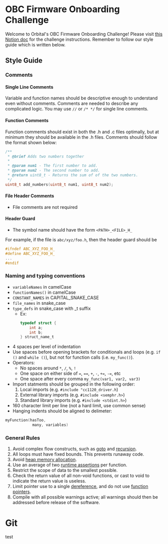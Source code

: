 # OBC Firmware Onboarding Challenge

Welcome to Orbital's OBC Firmware Onboarding Challenge! Please visit [this Notion doc](https://www.notion.so/uworbital/OBC-Firmware-Onboarding-Challenge-7668fe1436c54bc18a7919ad084ba836) for the challenge instructions. Remember to follow our style guide which is written below.

## Style Guide

### Comments

#### Single Line Comments

Variable and function names should be descriptive enough to understand even without comments. Comments are needed to describe any complicated logic. You may use `//` or `/* */` for single line comments. 

#### Function Comments

Function comments should exist in both the .h and .c files optimally, but at minimum they should be available in the .h files. Comments should follow the format shown below:
```c
/**
 * @brief Adds two numbers together
 * 
 * @param num1 - The first number to add.
 * @param num2 - The second number to add.
 * @return uint8_t - Returns the sum of of the two numbers.
 */
uint8_t add_numbers(uint8_t num1, uint8_t num2);
```

#### File Header Comments

- File comments are not required

#### Header Guard

- The symbol name should have the form `<PATH>_<FILE>_H_`

For example, if the file is `abc/xyz/foo.h`, then the header guard should be
```c
#ifndef ABC_XYZ_FOO_H_
#define ABC_XYZ_FOO_H_
...
#endif
```

### ****Naming and typing conventions****

-   `variableNames` in camelCase
-   `functionNames()` in camelCase
-   `CONSTANT_NAMES` in CAPITAL_SNAKE_CASE
-   `file_names` in snake_case
-   `type_defs` in snake_case with _t suffix
    -   Ex: 
        ```c
        typedef struct {
            int a;
            int b;
        } struct_name_t
        ```
-   4 spaces per level of indentation
-   Use spaces before opening brackets for conditionals and loops (e.g. `if ()` and `while ()`), but not for function calls (i.e. `my_func()`).
-   Operators:
    -   No spaces around `*`, `/`, `%`, `!`
    -   One space on either side of `=`, `==`, `+`, `-`, `+=`, `-=`, etc
    -   One space after every comma `my_func(var1, var2, var3)`
-   Import statments should be grouped in the following order:
    1.  Local imports (e.g. `#include "cc1120_driver.h`)
    2.  External library imports (e.g. `#include <semphr.h>`)
    3.  Standard library imports (e.g. `#include <stdint.h>`)
-   160 character limit per line (not a hard limit, use common sense)
-   Hanging indents should be aligned to delimeter:

```c
myFunction(hasToo,
            many, variables)
```

### ****General Rules****

1. Avoid complex flow constructs, such as [goto](https://en.wikipedia.org/wiki/Goto) and [recursion](https://en.wikipedia.org/wiki/Recursion_(computer_science)).
2. All loops must have fixed bounds. This prevents runaway code.
3. Avoid [heap memory allocation](https://en.wikipedia.org/wiki/Memory_management#DYNAMIC).
4. Use an average of two [runtime assertions](https://en.wikipedia.org/wiki/Assertion_(software_development)#Assertions_for_run-time_checking) per function.
5. Restrict the scope of data to the smallest possible.
6. Check the return value of all non-void functions, or cast to void to indicate the return value is useless.
7. Limit pointer use to a single [dereference](https://en.wikipedia.org/wiki/Dereference_operator), and do not use [function pointers](https://en.wikipedia.org/wiki/Function_pointer).
8. Compile with all possible warnings active; all warnings should then be addressed before release of the software.

# Git
test